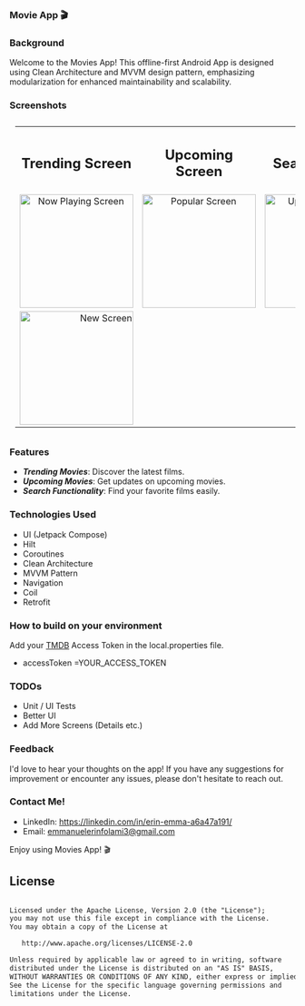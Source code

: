 ### Movie App 🎬



### Background

Welcome to the Movies App! This offline-first Android App is designed using Clean Architecture and MVVM design pattern, emphasizing modularization for enhanced maintainability and scalability.


### Screenshots

<table style="padding:10px">
	<tr>
		<td align="center">
			<h2>Trending Screen</h2>
		</td>
		<td align="center">
			<h2>Upcoming Screen</h2>
		</td>
  <td align="center">
			<h2>Search Screen</h2>
		</td>
  	</tr>
	<tr>
    	<td align="center">
			<img src="https://github.com/user-attachments/assets/7c01a112-3588-4ae3-ab91-4cac0b8cfa6a" alt="Now Playing Screen" width="200"/>
    	</td>
		<td align="center">
			<img src="https://github.com/user-attachments/assets/7c01a112-3588-4ae3-ab91-4cac0b8cfa6a" alt="Popular Screen" width="200"/>
    	</td>
  <td align="center">
			<img src="https://github.com/user-attachments/assets/7c01a112-3588-4ae3-ab91-4cac0b8cfa6a" alt="Upcoming Screen" width="200"/>
    	</td>
  	</tr>
      <tr>
        <td align="end">
            <img src="https://github.com/user-attachments/assets/7c01a112-3588-4ae3-ab91-4cac0b8cfa6a" alt="New Screen" width="200"/>
        </td>
    </tr>
</table>


### Features
- ***Trending Movies***: Discover the latest films.  
- ***Upcoming Movies***: Get updates on upcoming movies.  
- ***Search Functionality***: Find your favorite films easily.


### Technologies Used

* UI (Jetpack Compose)
* Hilt
* Coroutines
* Clean Architecture
* MVVM Pattern
* Navigation
* Coil
* Retrofit




### How to build on your environment
Add your [TMDB](https://developers.themoviedb.org/3/getting-started/introduction) Access Token in the local.properties file.

- accessToken =YOUR_ACCESS_TOKEN




### TODOs
- Unit / UI Tests
- Better UI
- Add More Screens (Details etc.)


### Feedback
I'd love to hear your thoughts on the app! If you have any suggestions for improvement or encounter any issues, please don't hesitate to reach out.



### Contact Me!
* LinkedIn: https://linkedin.com/in/erin-emma-a6a47a191/
* Email: emmanuelerinfolami3@gmail.com

Enjoy using Movies App! 🎬


## License

```xml

Licensed under the Apache License, Version 2.0 (the "License");
you may not use this file except in compliance with the License.
You may obtain a copy of the License at

   http://www.apache.org/licenses/LICENSE-2.0

Unless required by applicable law or agreed to in writing, software
distributed under the License is distributed on an "AS IS" BASIS,
WITHOUT WARRANTIES OR CONDITIONS OF ANY KIND, either express or implied.
See the License for the specific language governing permissions and
limitations under the License.
```
